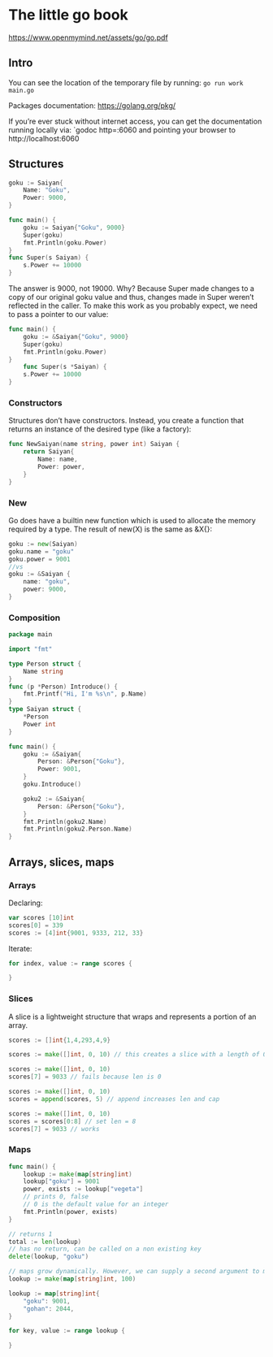 # The little go book

https://www.openmymind.net/assets/go/go.pdf

## Intro
You can see the location of the temporary file by running: `go run work main.go`

Packages documentation: https://golang.org/pkg/

If you’re ever stuck without internet access, you can get the documentation running locally via: `godoc http=:6060 and pointing your browser to http://localhost:6060

## Structures

```go
goku := Saiyan{
    Name: "Goku",
    Power: 9000,
}

func main() {
    goku := Saiyan{"Goku", 9000}
    Super(goku)
    fmt.Println(goku.Power)
}
func Super(s Saiyan) {
    s.Power += 10000
}
```

The answer is 9000, not 19000. Why? Because Super made changes to a copy of our original goku value and thus, changes made in Super weren’t reflected in the caller. To make this work as you probably expect, we need to pass a pointer to our value:

```go
func main() {
    goku := &Saiyan{"Goku", 9000}
    Super(goku)
    fmt.Println(goku.Power)
}
    func Super(s *Saiyan) {
    s.Power += 10000
}
```

### Constructors

Structures don’t have constructors. Instead, you create a function that returns an instance of the desired type (like a
factory):

```go
func NewSaiyan(name string, power int) Saiyan {
    return Saiyan{
        Name: name,
        Power: power,
    }
}
```

### New

Go does have a builtin new function which is used to allocate the memory required by a type. The result of new(X) is the same as &X{}:

```go
goku := new(Saiyan)
goku.name = "goku"
goku.power = 9001
//vs
goku := &Saiyan {
    name: "goku",
    power: 9000,
}
```

### Composition

```go
package main

import "fmt"

type Person struct {
	Name string
}
func (p *Person) Introduce() {
	fmt.Printf("Hi, I'm %s\n", p.Name)
}
type Saiyan struct {
	*Person
	Power int
}

func main() {
	goku := &Saiyan{
		Person: &Person{"Goku"},
		Power: 9001,
	}
	goku.Introduce()

	goku2 := &Saiyan{
		Person: &Person{"Goku"},
	}
	fmt.Println(goku2.Name)
	fmt.Println(goku2.Person.Name)
}
```

## Arrays, slices, maps
### Arrays

Declaring:

```go
var scores [10]int
scores[0] = 339
scores := [4]int{9001, 9333, 212, 33}
```

Iterate:

```go
for index, value := range scores {

}
```

### Slices

A slice is a lightweight structure that wraps and represents a portion of an array.

```go
scores := []int{1,4,293,4,9}

scores := make([]int, 0, 10) // this creates a slice with a length of 0 but with a capacity of 10

scores := make([]int, 0, 10)
scores[7] = 9033 // fails because len is 0

scores := make([]int, 0, 10)
scores = append(scores, 5) // append increases len and cap

scores := make([]int, 0, 10)
scores = scores[0:8] // set len = 8
scores[7] = 9033 // works
```

### Maps

```go
func main() {
    lookup := make(map[string]int)
    lookup["goku"] = 9001
    power, exists := lookup["vegeta"]
    // prints 0, false
    // 0 is the default value for an integer
    fmt.Println(power, exists)
}
```

```go
// returns 1
total := len(lookup)
// has no return, can be called on a non existing key
delete(lookup, "goku")

// maps grow dynamically. However, we can supply a second argument to make to set an initial size:
lookup := make(map[string]int, 100)

lookup := map[string]int{
    "goku": 9001,
    "gohan": 2044,
}

for key, value := range lookup {

}
```
